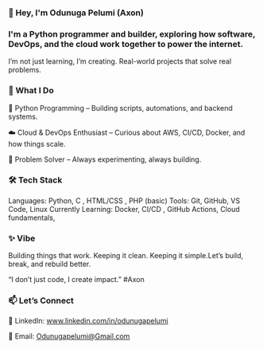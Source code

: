 ### 👋 Hey, I'm Odunuga Pelumi (Axon)

### I'm a Python programmer and builder, exploring how software, DevOps, and the cloud work together to power the internet.
I’m not just learning, I’m creating. Real-world projects that solve real problems.

### 🔧 What I Do
🐍 Python Programming – Building scripts, automations, and backend systems.

☁️ Cloud & DevOps Enthusiast – Curious about AWS, CI/CD, Docker, and how things scale.

🧠 Problem Solver – Always experimenting, always building.

### 🛠 Tech Stack

Languages: Python, C , HTML/CSS , PHP (basic)
Tools: Git, GitHub, VS Code, Linux
Currently Learning: Docker, CI/CD , GitHub Actions, Cloud fundamentals,

### ✨ Vibe

Building things that work. Keeping it clean. Keeping it simple.Let’s build, break, and rebuild better.

“I don’t just code, I create impact.” #Axon

### 📫 Let’s Connect

💼 LinkedIn: www.linkedin.com/in/odunugapelumi

📧 Email: Odunugapelumi@Gmail.com


